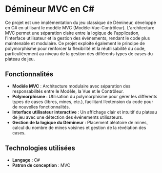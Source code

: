 # Démineur MVC en C#

Ce projet est une implémentation du jeu classique de Démineur, développé en C# en utilisant le modèle MVC (Modèle-Vue-Contrôleur). L'architecture MVC permet une séparation claire entre la logique de l'application, l'interface utilisateur et la gestion des événements, rendant le code plus maintenable et modulaire. Ce projet exploite également le principe de polymorphisme pour renforcer la flexibilité et la réutilisabilité du code, particulièrement au niveau de la gestion des différents types de cases du plateau de jeu.

## Fonctionnalités

- **Modèle MVC** : Architecture modulaire avec séparation des responsabilités entre le Modèle, la Vue et le Contrôleur.
- **Polymorphisme** : Utilisation du polymorphisme pour gérer les différents types de cases (libres, mines, etc.), facilitant l’extension du code pour de nouvelles fonctionnalités.
- **Interface utilisateur interactive** : Un affichage clair et intuitif du plateau de jeu avec une détection des événements utilisateurs.
- **Gestion de la logique du Démineur** : Placement aléatoire de mines, calcul du nombre de mines voisines et gestion de la révélation des cases.

## Technologies utilisées

- **Langage** : C#
- **Patron de conception** : MVC
